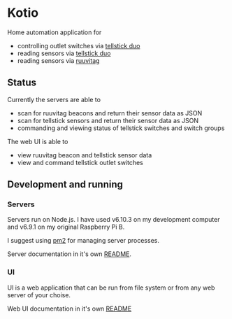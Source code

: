 # Kotio

Home automation application for
* controlling outlet switches via [tellstick duo](http://old.telldus.com/products/tellstick_duo)
* reading sensors via [tellstick duo](http://old.telldus.com/products/tellstick_duo)
* reading sensors via [ruuvitag](https://ruuvitag.com/)

## Status

Currently the servers are able to
* scan for ruuvitag beacons and return their sensor data as JSON
* scan for tellstick sensors and return their sensor data as JSON
* commanding and viewing status of tellstick switches and switch groups

The web UI is able to
* view ruuvitag beacon and tellstick sensor data
* view and command tellstick outlet switches

## Development and running

### Servers

Servers run on Node.js. I have used v6.10.3 on my development computer and v6.9.1 on my original Raspberry Pi B.

I suggest using [pm2](https://github.com/Unitech/pm2) for managing server processes.

Server documentation in it's own [README](node-server/README.md).

### UI

UI is a web application that can be run from file system or from any web server of your choise.

Web UI documentation in it's own [README](webui/README.md)
